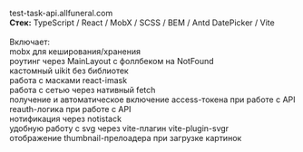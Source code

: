 test-task-api.allfuneral.com</br>
<b>Стек:</b> TypeScript / React / MobX / SCSS / BEM / Antd DatePicker / Vite</br>
</br>
Включает:</br>
mobx для кеширования/хранения</br>
роутинг через MainLayout с фоллбеком на NotFound</br>
кастомный uikit без библиотек</br>
работа с масками react-imask</br>
работа c сетью через нативный fetch</br>
получение и автоматическое включение access-токена при работе с API</br>
reauth-логика при работе с API</br>
нотификация через notistack</br>
удобную работу с svg через vite-плагин vite-plugin-svgr</br>
отображение thumbnail-прелоадера при загрузке картинок</br>